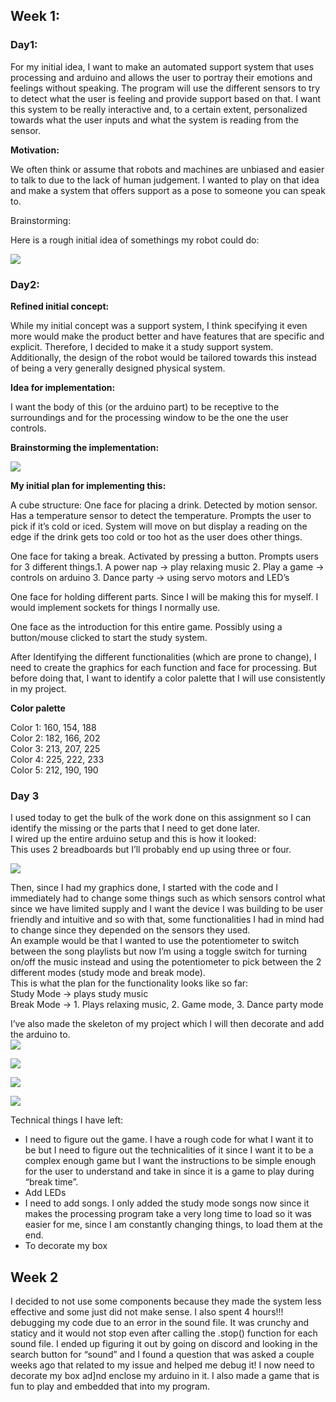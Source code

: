 ## Week 1: 

### Day1:  

For my initial idea, I want to make an automated support system that uses processing and arduino and allows the user to portray their emotions and feelings without speaking. The program will use the different sensors to try to detect what the user is feeling and provide support based on that. I want this system to be really interactive and, to a certain extent, personalized towards what the user inputs and what the system is reading from the sensor. 

**Motivation:** 

We often think or assume that robots and machines are unbiased and easier to talk to due to the lack of human judgement. I wanted to play on that idea and make a system that offers support as a pose to someone you can speak to. 

Brainstorming: 

Here is a rough initial idea of somethings my robot could do: 

![](https://github.com/LiyanIbrahim/intro-to-IM/blob/master/finalProject/Screen%20Shot%202020-11-23%20at%206.02.33%20PM.png)

### Day2: 

**Refined initial concept:**

While my initial concept was a support system, I think specifying it even more would make the product better and have features that are specific and explicit. Therefore, I decided to make it a study support system. Additionally, the design of the robot would be tailored towards this instead of being a very generally designed physical system.   

**Idea for implementation:** 

I want the body of this (or the arduino part) to be receptive to the surroundings and for the processing window to be the one the user controls. 

**Brainstorming the implementation:**

![](https://github.com/LiyanIbrahim/intro-to-IM/blob/master/finalProject/day2.png)

**My initial plan for implementing this:**

A cube structure:
One face for placing a drink. Detected by motion sensor. Has a temperature sensor to detect the temperature. Prompts the user to pick if it’s cold or iced. System will move on but display a reading on the edge if the drink gets too cold or too hot as the user does other things. 

One face for taking a break. Activated by pressing a button. Prompts users for 3 different things.1. A power nap → play relaxing music 2. Play a game → controls on arduino 3. Dance party → using servo motors and LED’s 

One face for holding different parts. Since I will be making this for myself. I would implement sockets for things I normally use. 

One face as the introduction for this entire game. Possibly using a button/mouse clicked to start the study system. 


After Identifying the different functionalities (which are prone to change), I need to create the graphics for each function and face for processing. But before doing that, I want to identify a color palette that I will use consistently in my project. 

**Color palette**

Color 1: 160, 154, 188</br>
Color 2: 182, 166, 202</br>
Color 3: 213, 207, 225</br>
Color 4: 225, 222, 233</br>
Color 5: 212, 190, 190</br>

### Day 3
I used today to get the bulk of the work done on this assignment so I can identify the missing or the parts that I need to get done later. </br>
I wired up the entire arduino setup and this is how it looked:</br>
This uses 2 breadboards but I’ll probably end up using three or four. </br>

![](https://github.com/LiyanIbrahim/intro-to-IM/blob/master/finalProject/Screen%20Shot%202020-11-27%20at%2010.35.02%20PM.png)

Then, since I had my graphics done, I started with the code and I immediately had to change some things such as which sensors control what since we have limited supply and I want the device I was building to be user friendly and intuitive and so with that, some functionalities I had in mind had to change since they depended on the sensors they used. </br>
An example would be that I wanted to use the potentiometer to switch between the song playlists but now I’m using a toggle switch for turning on/off the music instead and using the potentiometer to pick between the 2 different modes (study mode and break mode). </br>
This is what the plan for the functionality looks like so far: </br>
Study Mode → plays study music </br>
Break Mode → 1. Plays relaxing music, 2. Game mode, 3. Dance party mode </br>

I’ve also made the skeleton of my project which I will then decorate and add the arduino to. </br>
![](https://github.com/LiyanIbrahim/intro-to-IM/blob/master/finalProject/Screen%20Shot%202020-11-27%20at%2010.34.12%20PM.png)

![](https://github.com/LiyanIbrahim/intro-to-IM/blob/master/finalProject/Screen%20Shot%202020-11-27%20at%2010.34.23%20PM.png)

![](https://github.com/LiyanIbrahim/intro-to-IM/blob/master/finalProject/Screen%20Shot%202020-11-27%20at%2010.34.36%20PM.png)

![](https://github.com/LiyanIbrahim/intro-to-IM/blob/master/finalProject/Screen%20Shot%202020-11-27%20at%2010.34.52%20PM.png)

Technical things I have left: </br>
<ul>
  <li>I need to figure out the game. I have a rough code for what I want it to be but I need to figure out the technicalities of it since I want it to be a complex enough game but I want the instructions to be simple enough for the user to understand and take in since it is a game to play during “break time”. </li>

<li>Add LEDs</li>
<li>I need to add songs. I only added the study mode songs now since it makes the processing program take a very long time to load so it was easier for me, since I am constantly changing things, to load them at the end. </li>
<li>To decorate my box </li>
</ul>

## Week 2 

I decided to not use some components because they made the system less effective and some just did not make sense. I also spent 4 hours!!! debugging my code due to an error in the sound file. It was crunchy and staticy and it would not stop even after calling the .stop() function for each sound file. I ended up figuring it out by going on discord and looking in the search button for “sound” and I found a question that was asked a couple weeks ago that related to my issue and helped me debug it! 
I now need to decorate my box ad]nd enclose my arduino in it. 
I also made a game that is fun to play and embedded that into my program.


